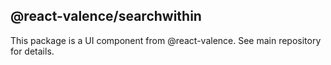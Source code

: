 ## @react-valence/searchwithin 

This package is a UI component from @react-valence. See main repository for details.